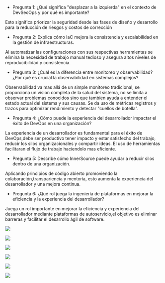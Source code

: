 - Pregunta 1: ¿Qué significa "desplazar a la izquierda" en el contexto de DevSecOps y por qué es
importante?

Esto significa priorizar la seguridad desde las fases de diseño y desarrollo para la reducción de riesgos
y costos de corrección


 - Pregunta 2: Explica cómo IaC mejora la consistencia y escalabilidad en la gestión de infraestructuras.

Al automatizar las configuraciones con sus respectivas herramientas se elimina la necesidad de trabajo manual  tedioso
y asegura altos niveles de reproducibilidad y consistencia.

 - Pregunta 3: ¿Cuál es la diferencia entre monitoreo y observabilidad? ¿Por qué es crucial la
observabilidad en sistemas complejos?

Observabilidad va mas allá de un simple monitoreo tradicional, se proporciona un vision completa de la salud del sistema,
no se limita a observar problemas conocidos sino que tambien ayuda a entender el estado actual del sistema y sus causas.
Se da uso de métricas registros y trazos para optimizar rendimiento y detectar "cuellos de botella".

 - Pregunta 4: ¿Cómo puede la experiencia del desarrollador impactar el éxito de DevOps en una
organización?

La experiencia de un desarrollador es fundamental para el éxito de DevOps,debe ser productivo tener impacto y estar satisfecho
del trabajo, reducir los silos organizacionales y compartir ideas. El uso de herramientas facilitaran el flujo de trabajo 
haciendolo mas eficiente.

 - Pregunta 5: Describe cómo InnerSource puede ayudar a reducir silos dentro de una organización.

Aplicando principios de código abierto promoviendo la colaboración,transpariencia y mentoría, esto aumenta la experiencia 
del desarrollador y una mejora continua.

 - Pregunta 6: ¿Qué rol juega la ingeniería de plataformas en mejorar la eficiencia y la experiencia del
desarrollador?

Juega un rol importante en mejorar la eficiencia y experiencia del desarrollador mediante plataformas de autoservicio,el objetivo 
es eliminar barreras y facilitar el desarrollo ágil de software.


![](./Actividad2_images/Parte1.jpg)

![](./Actividad2_images/Parte2.jpg)

![](./Actividad2_images/Parte3.jpg)

![](./Actividad2_images/Parte4.jpg)

![](./Actividad2_images/Parte5.jpg)

![](./Actividad2_images/Parte6.jpg)


